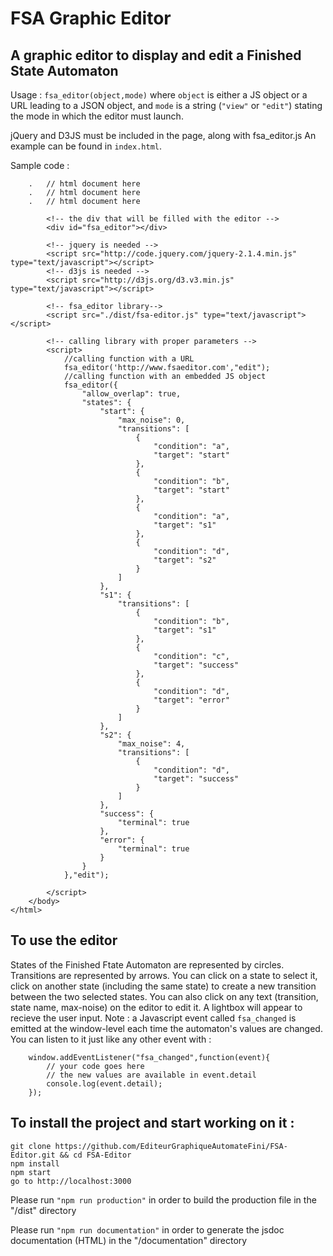 # FSA Graphic Editor

## A graphic editor to display and edit a Finished State Automaton

Usage : `fsa_editor(object,mode)` where `object` is either a JS object or a URL leading to a JSON object, and `mode` is a string (`"view"` or `"edit"`) stating the mode in which the editor must launch.

jQuery and D3JS must be included in the page, along with fsa_editor.js
An example can be found in `index.html`.

Sample code :
```
    .   // html document here
    .   // html document here
    .   // html document here

        <!-- the div that will be filled with the editor -->
        <div id="fsa_editor"></div>

        <!-- jquery is needed -->
        <script src="http://code.jquery.com/jquery-2.1.4.min.js" type="text/javascript"></script>
        <!-- d3js is needed -->
        <script src="http://d3js.org/d3.v3.min.js" type="text/javascript"></script>

        <!-- fsa_editor library-->
        <script src="./dist/fsa-editor.js" type="text/javascript"></script>

        <!-- calling library with proper parameters -->
        <script>
            //calling function with a URL
            fsa_editor('http://www.fsaeditor.com',"edit");
            //calling function with an embedded JS object
            fsa_editor({
                "allow_overlap": true,
                "states": {
                    "start": {
                        "max_noise": 0,
                        "transitions": [
                            {
                                "condition": "a",
                                "target": "start"
                            },
                            {
                                "condition": "b",
                                "target": "start"
                            },
                            {
                                "condition": "a",
                                "target": "s1"
                            },
                            {
                                "condition": "d",
                                "target": "s2"
                            }
                        ]
                    },
                    "s1": {
                        "transitions": [
                            {
                                "condition": "b",
                                "target": "s1"
                            },
                            {
                                "condition": "c",
                                "target": "success"
                            },
                            {
                                "condition": "d",
                                "target": "error"
                            }
                        ]
                    },
                    "s2": {
                        "max_noise": 4,
                        "transitions": [
                            {
                                "condition": "d",
                                "target": "success"
                            }
                        ]
                    },
                    "success": {
                        "terminal": true
                    },
                    "error": {
                        "terminal": true
                    }
                }
            },"edit");

        </script>
    </body>
</html>
```

## To use the editor
States of the Finished Ftate Automaton are represented by circles.
Transitions are represented by arrows.
You can click on a state to select it, click on another state (including the same state) to create a new transition between the two selected states.
You can also click on any text (transition, state name, max-noise) on the editor to edit it. A lightbox will appear to recieve the user input.
Note : a Javascript event called `fsa_changed` is emitted at the window-level each time the automaton's values are changed. You can listen to it just like any other event with :
```
    window.addEventListener("fsa_changed",function(event){
        // your code goes here
        // the new values are available in event.detail
        console.log(event.detail);
    });
```

## To install the project and start working on it :

```
git clone https://github.com/EditeurGraphiqueAutomateFini/FSA-Editor.git && cd FSA-Editor
npm install
npm start
go to http://localhost:3000
```

Please run `"npm run production"` in order to build the production file in the "/dist" directory

Please run `"npm run documentation"` in order to generate the jsdoc documentation (HTML) in the "/documentation" directory
